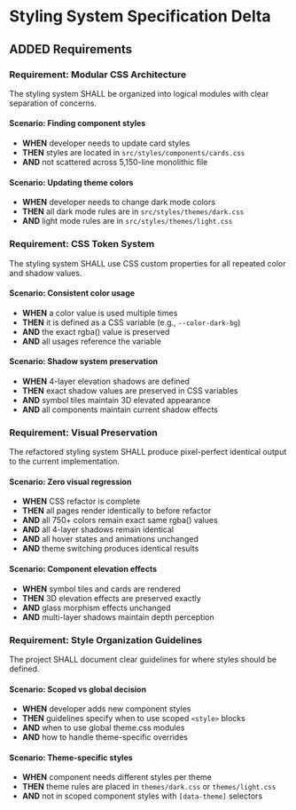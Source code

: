 # Styling System Specification Delta

## ADDED Requirements

### Requirement: Modular CSS Architecture
The styling system SHALL be organized into logical modules with clear separation of concerns.

#### Scenario: Finding component styles
- **WHEN** developer needs to update card styles
- **THEN** styles are located in `src/styles/components/cards.css`
- **AND** not scattered across 5,150-line monolithic file

#### Scenario: Updating theme colors
- **WHEN** developer needs to change dark mode colors
- **THEN** all dark mode rules are in `src/styles/themes/dark.css`
- **AND** light mode rules are in `src/styles/themes/light.css`

### Requirement: CSS Token System
The styling system SHALL use CSS custom properties for all repeated color and shadow values.

#### Scenario: Consistent color usage
- **WHEN** a color value is used multiple times
- **THEN** it is defined as a CSS variable (e.g., `--color-dark-bg`)
- **AND** the exact rgba() value is preserved
- **AND** all usages reference the variable

#### Scenario: Shadow system preservation
- **WHEN** 4-layer elevation shadows are defined
- **THEN** exact shadow values are preserved in CSS variables
- **AND** symbol tiles maintain 3D elevated appearance
- **AND** all components maintain current shadow effects

### Requirement: Visual Preservation
The refactored styling system SHALL produce pixel-perfect identical output to the current implementation.

#### Scenario: Zero visual regression
- **WHEN** CSS refactor is complete
- **THEN** all pages render identically to before refactor
- **AND** all 750+ colors remain exact same rgba() values
- **AND** all 4-layer shadows remain identical
- **AND** all hover states and animations unchanged
- **AND** theme switching produces identical results

#### Scenario: Component elevation effects
- **WHEN** symbol tiles and cards are rendered
- **THEN** 3D elevation effects are preserved exactly
- **AND** glass morphism effects unchanged
- **AND** multi-layer shadows maintain depth perception

### Requirement: Style Organization Guidelines
The project SHALL document clear guidelines for where styles should be defined.

#### Scenario: Scoped vs global decision
- **WHEN** developer adds new component styles
- **THEN** guidelines specify when to use scoped `<style>` blocks
- **AND** when to use global theme.css modules
- **AND** how to handle theme-specific overrides

#### Scenario: Theme-specific styles
- **WHEN** component needs different styles per theme
- **THEN** theme rules are placed in `themes/dark.css` or `themes/light.css`
- **AND** not in scoped component styles with `[data-theme]` selectors
